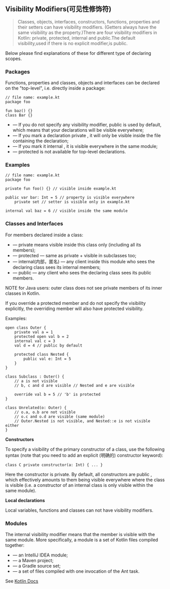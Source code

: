 ## Visibility Modifiers(可见性修饰符)

> Classes, objects, interfaces, constructors, functions, properties and their setters can have visibility modifiers. (Getters always
  have the same visibility as the property.)There are four visibility modifiers in Kotlin: private, protected, internal and
  public.The default visibility,used if there is no explicit modifier,is public.
  
  Below please find explanations of these for different type of declaring scopes.
  
### Packages

Functions, properties and classes, objects and interfaces can be declared on the "top-level", i.e. directly inside a package:

```
// file name: example.kt
package foo

fun baz() {} 
class Bar {}
```

* — If you do not specify any visibility modifier, public is used by default, which means that your declarations will be visible everywhere;
* — If you mark a declaration private , it will only be visible inside the file containing the declaration; 
* — If you mark it internal , it is visible everywhere in the same module;
* — protected is not available for top-level declarations.

### Examples

```
// file name: example.kt
package foo

private fun foo() {} // visible inside example.kt

public var bar: Int = 5 // property is visible everywhere 
    private set // setter is visible only in example.kt
    
internal val baz = 6 // visible inside the same module
```

### Classes and Interfaces

For members declared inside a class:

* — private means visible inside this class only (including all its members);
* — protected — same as private + visible in subclasses too;
* — internal(内部，匿名) — any client inside this module who sees the declaring class sees its internal members; 
* — public — any client who sees the declaring class sees its public members.

NOTE for Java users: outer class does not see private members of its inner classes in Kotlin.

If you override a protected member and do not specify the visibility explicitly, the overriding member will also have protected visibility.

Examples:

```
open class Outer {
    private val a = 1
    protected open val b = 2 
    internal val c = 3
    val d = 4 // public by default
    
    protected class Nested { 
        public val e: Int = 5
    } 
}

class Subclass : Outer() {
    // a is not visible
    // b, c and d are visible // Nested and e are visible
    
    override val b = 5 // 'b' is protected 
}

class Unrelated(o: Outer) {
    // o.a, o.b are not visible
    // o.c and o.d are visible (same module)
    // Outer.Nested is not visible, and Nested::e is not visible either
}
```

**Constructors**

To specify a visibility of the primary constructor of a class, use the following syntax (note that you need to add an explicit (明确的)
constructor keyword):
  
```
class C private constructor(a: Int) { ... }
```

Here the constructor is private. By default, all constructors are public , which effectively amounts to them being visible
everywhere where the class is visible (i.e. a constructor of an internal class is only visible within the same module).

**Local declarations**

Local variables, functions and classes can not have visibility modifiers.

### Modules

The internal visibility modifier means that the member is visible with the same module. More specifically, 
a module is a set of Kotlin files compiled together:

* — an IntelliJ IDEA module;
* — a Maven project;
* — a Gradle source set;
* — a set of files compiled with one invocation of the Ant task.
 
  
See [Kotlin Docs](https://kotlinlang.org/docs/reference/ "Kotlin Docs")